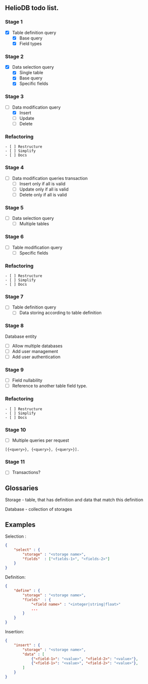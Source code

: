 ## HelioDB todo list.
### Stage 1
 - [x] Table definition query
    - [x] Base query
    - [x] Field types

### Stage 2
 - [x] Data selection query
    - [x] Single table
    - [x] Base query
    - [x] Specific fields

### Stage 3
 - [ ] Data modification query
     - [x] Insert
     - [ ] Update
     - [ ] Delete

### Refactoring
    - [ ] Restructure
    - [ ] Simplify
    - [ ] Docs

### Stage 4
 - [ ] Data modification queries transaction
     - [ ] Insert only if all is valid
     - [ ] Update only if all is valid
     - [ ] Delete only if all is valid

### Stage 5
 - [ ] Data selection query
    - [ ] Multiple tables

### Stage 6
 - [ ] Table modification query
    - [ ] Specific fields

### Refactoring
    - [ ] Restructure
    - [ ] Simplify
    - [ ] Docs

### Stage 7
 - [ ] Table definition query
    - [ ] Data storing according to table definition

### Stage 8
Database entity
 - [ ] Allow multiple databases
 - [ ] Add user management
 - [ ] Add user authentication

### Stage 9
 - [ ] Field nullability
 - [ ] Reference to another table field type.

### Refactoring
    - [ ] Restructure
    - [ ] Simplify
    - [ ] Docs

### Stage 10
 - [ ] Multiple queries per request
 ```
 [{<query>}, {<query>}, {<query>}].
 ```

### Stage 11
 - [ ] Transactions?

## Glossaries
 Storage  - table, that has definition and data that match this definition

 Database - collection of storages

## Examples

Selection :
```json
{
    "select" : {
        "storage" : "<storage name>",
        "fields"  : ["<fields-1>", "<fields-2>"]
    }
}
```

Definition:
```json
{
    "define" : {
        "storage" : "<storage name>",
        "fields"  : {
            "<field name>" : "<integer|string|float>"
            ...
        }
    }
}
```

Insertion:
```json
{
    "insert" : {
        "storage" : "<storage name>",
        "data" : [
            {"<field-1>": "<value>", "<field-2>": "<value>"},
            {"<field-1>": "<value>", "<field-2>": "<value>"},
        ]
    }
}
```